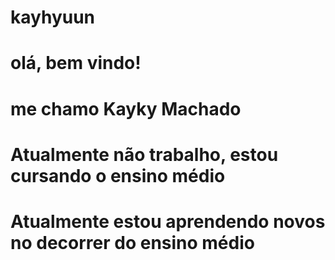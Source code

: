 # kayhyuun
# olá, bem vindo!
# me chamo Kayky Machado 
# Atualmente não trabalho, estou cursando o ensino médio
# Atualmente estou aprendendo novos no decorrer do ensino médio
